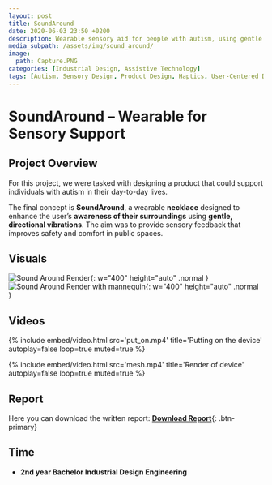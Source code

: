 ```yaml
---
layout: post
title: SoundAround
date: 2020-06-03 23:50 +0200
description: Wearable sensory aid for people with autism, using gentle vibrations to improve spatial awareness.
media_subpath: /assets/img/sound_around/
image:
  path: Capture.PNG
categories: [Industrial Design, Assistive Technology]
tags: [Autism, Sensory Design, Product Design, Haptics, User-Centered Design]
---
```

# SoundAround – Wearable for Sensory Support

## Project Overview  
For this project, we were tasked with designing a product that could support individuals with autism in their day-to-day lives.  

The final concept is **SoundAround**, a wearable **necklace** designed to enhance the user’s **awareness of their surroundings** using **gentle, directional vibrations**. The aim was to provide sensory feedback that improves safety and comfort in public spaces.

## Visuals 
![Sound Around Render](Capture2.PNG){: w="400" height="auto" .normal }
![Sound Around Render with mannequin](Capture.PNG){: w="400" height="auto" .normal }

## Videos
{%
  include embed/video.html
  src='put_on.mp4'
  title='Putting on the device'
  autoplay=false
  loop=true
  muted=true
%}

{%
  include embed/video.html
  src='mesh.mp4'
  title='Render of device'
  autoplay=false
  loop=true
  muted=true
%}
  

## Report
Here you can download the written report:  [**Download Report**](/assets/img/sound_around/Report_redacted.pdf){: .btn-primary}

## Time  
- **2nd year Bachelor Industrial Design Engineering**
